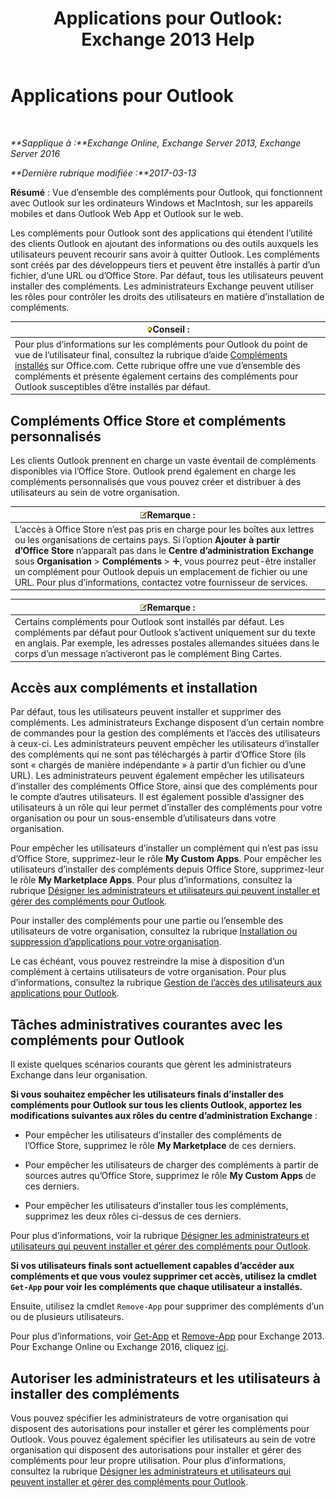 ﻿---
title: 'Applications pour Outlook: Exchange 2013 Help'
TOCTitle: Applications pour Outlook
ms:assetid: 28b6f2a1-a235-4023-b561-6fd304962775
ms:mtpsurl: https://technet.microsoft.com/fr-fr/library/JJ943753(v=EXCHG.150)
ms:contentKeyID: 52062946
ms.date: 04/27/2018
mtps_version: v=EXCHG.150
ms.translationtype: HT
---

# Applications pour Outlook

 

_**Sapplique à :**Exchange Online, Exchange Server 2013, Exchange Server 2016_

_**Dernière rubrique modifiée :**2017-03-13_

**Résumé** : Vue d’ensemble des compléments pour Outlook, qui fonctionnent avec Outlook sur les ordinateurs Windows et MacIntosh, sur les appareils mobiles et dans Outlook Web App et Outlook sur le web.

Les compléments pour Outlook sont des applications qui étendent l’utilité des clients Outlook en ajoutant des informations ou des outils auxquels les utilisateurs peuvent recourir sans avoir à quitter Outlook. Les compléments sont créés par des développeurs tiers et peuvent être installés à partir d’un fichier, d’une URL ou d’Office Store. Par défaut, tous les utilisateurs peuvent installer des compléments. Les administrateurs Exchange peuvent utiliser les rôles pour contrôler les droits des utilisateurs en matière d’installation de compléments.

<table>
<thead>
<tr class="header">
<th><img src="images/Bb125224.tip(EXCHG.150).gif" title="Conseil" alt="Conseil" />Conseil :</th>
</tr>
</thead>
<tbody>
<tr class="odd">
<td>Pour plus d’informations sur les compléments pour Outlook du point de vue de l’utilisateur final, consultez la rubrique d’aide <a href="https://go.microsoft.com/fwlink/p/?linkid=2823">Compléments installés</a> sur Office.com. Cette rubrique offre une vue d’ensemble des compléments et présente également certains des compléments pour Outlook susceptibles d’être installés par défaut.</td>
</tr>
</tbody>
</table>


## Compléments Office Store et compléments personnalisés

Les clients Outlook prennent en charge un vaste éventail de compléments disponibles via l’Office Store. Outlook prend également en charge les compléments personnalisés que vous pouvez créer et distribuer à des utilisateurs au sein de votre organisation.

<table>
<thead>
<tr class="header">
<th><img src="images/JJ159664.note(EXCHG.150).gif" title="Remarque" alt="Remarque" />Remarque :</th>
</tr>
</thead>
<tbody>
<tr class="odd">
<td>L’accès à Office Store n’est pas pris en charge pour les boîtes aux lettres ou les organisations de certains pays. Si l’option <strong>Ajouter à partir d’Office Store</strong> n’apparaît pas dans le <strong>Centre d’administration Exchange</strong> sous <strong>Organisation</strong> &gt; <strong>Compléments</strong> &gt; <img src="images/JJ218640.c1e75329-d6d7-4073-a27d-498590bbb558(EXCHG.150).gif" title="Icône Ajouter" alt="Icône Ajouter" />, vous pourrez peut-être installer un complément pour Outlook depuis un emplacement de fichier ou une URL. Pour plus d’informations, contactez votre fournisseur de services.</td>
</tr>
</tbody>
</table>


<table>
<thead>
<tr class="header">
<th><img src="images/JJ159664.note(EXCHG.150).gif" title="Remarque" alt="Remarque" />Remarque :</th>
</tr>
</thead>
<tbody>
<tr class="odd">
<td>Certains compléments pour Outlook sont installés par défaut. Les compléments par défaut pour Outlook s’activent uniquement sur du texte en anglais. Par exemple, les adresses postales allemandes situées dans le corps d’un message n’activeront pas le complément Bing Cartes.</td>
</tr>
</tbody>
</table>


## Accès aux compléments et installation

Par défaut, tous les utilisateurs peuvent installer et supprimer des compléments. Les administrateurs Exchange disposent d’un certain nombre de commandes pour la gestion des compléments et l’accès des utilisateurs à ceux-ci. Les administrateurs peuvent empêcher les utilisateurs d’installer des compléments qui ne sont pas téléchargés à partir d’Office Store (ils sont « chargés de manière indépendante » à partir d’un fichier ou d’une URL). Les administrateurs peuvent également empêcher les utilisateurs d’installer des compléments Office Store, ainsi que des compléments pour le compte d’autres utilisateurs. Il est également possible d’assigner des utilisateurs à un rôle qui leur permet d’installer des compléments pour votre organisation ou pour un sous-ensemble d’utilisateurs dans votre organisation.

Pour empêcher les utilisateurs d’installer un complément qui n’est pas issu d’Office Store, supprimez-leur le rôle **My Custom Apps**. Pour empêcher les utilisateurs d’installer des compléments depuis Office Store, supprimez-leur le rôle **My Marketplace Apps**. Pour plus d’informations, consultez la rubrique [Désigner les administrateurs et utilisateurs qui peuvent installer et gérer des compléments pour Outlook](specify-the-administrators-and-users-who-can-install-and-manage-add-ins-for-outlook-exchange-2013-help.md).

Pour installer des compléments pour une partie ou l’ensemble des utilisateurs de votre organisation, consultez la rubrique [Installation ou suppression d’applications pour votre organisation](install-or-remove-add-ins-for-outlook-for-your-organization-exchange-2013-help.md).

Le cas échéant, vous pouvez restreindre la mise à disposition d’un complément à certains utilisateurs de votre organisation. Pour plus d’informations, consultez la rubrique [Gestion de l’accès des utilisateurs aux applications pour Outlook](manage-user-access-to-add-ins-for-outlook-exchange-online-help.md).

## Tâches administratives courantes avec les compléments pour Outlook

Il existe quelques scénarios courants que gèrent les administrateurs Exchange dans leur organisation.

**Si vous souhaitez empêcher les utilisateurs finals d’installer des compléments pour Outlook sur tous les clients Outlook, apportez les modifications suivantes aux rôles du centre d’administration Exchange** :

  - Pour empêcher les utilisateurs d’installer des compléments de l’Office Store, supprimez le rôle **My Marketplace** de ces derniers.

  - Pour empêcher les utilisateurs de charger des compléments à partir de sources autres qu’Office Store, supprimez le rôle **My Custom Apps** de ces derniers.

  - Pour empêcher les utilisateurs d’installer tous les compléments, supprimez les deux rôles ci-dessus de ces derniers.

Pour plus d’informations, voir la rubrique [Désigner les administrateurs et utilisateurs qui peuvent installer et gérer des compléments pour Outlook](specify-the-administrators-and-users-who-can-install-and-manage-add-ins-for-outlook-exchange-2013-help.md).

**Si vos utilisateurs finals sont actuellement capables d’accéder aux compléments et que vous voulez supprimer cet accès, utilisez la cmdlet `Get-App` pour voir les compléments que chaque utilisateur a installés.**

Ensuite, utilisez la cmdlet `Remove-App` pour supprimer des compléments d’un ou de plusieurs utilisateurs. 

Pour plus d’informations, voir [Get-App](https://technet.microsoft.com/fr-fr/library/jj218673\(v=exchg.150\)) et [Remove-App](https://technet.microsoft.com/fr-fr/library/jj218709\(v=exchg.150\)) pour Exchange 2013. Pour Exchange Online ou Exchange 2016, cliquez [ici](https://go.microsoft.com/fwlink/p/?linkid=8447).

## Autoriser les administrateurs et les utilisateurs à installer des compléments

Vous pouvez spécifier les administrateurs de votre organisation qui disposent des autorisations pour installer et gérer les compléments pour Outlook. Vous pouvez également spécifier les utilisateurs au sein de votre organisation qui disposent des autorisations pour installer et gérer des compléments pour leur propre utilisation. Pour plus d’informations, consultez la rubrique [Désigner les administrateurs et utilisateurs qui peuvent installer et gérer des compléments pour Outlook](specify-the-administrators-and-users-who-can-install-and-manage-add-ins-for-outlook-exchange-2013-help.md).

